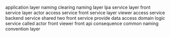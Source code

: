 application layer naming clearing naming layer lpa service layer front service layer actor access service front service layer viewer access service backend service shared two front service provide data access domain logic service called actor front viewer front api consequence common naming convention layer